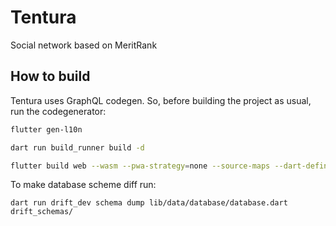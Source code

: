 # Tentura

Social network based on MeritRank

## How to build

Tentura uses GraphQL codegen. So, before building the project as usual,
        run the codegenerator:

```bash
flutter gen-l10n

dart run build_runner build -d

flutter build web --wasm --pwa-strategy=none --source-maps --dart-define-from-file=.env --dart-define NEED_INVITE_CODE=true --dart-define SERVER_NAME=https://app.tentura.io --dart-define IMAGE_SERVER=https://static.tentura.io
```

To make database scheme diff run:

```
dart run drift_dev schema dump lib/data/database/database.dart drift_schemas/
```
